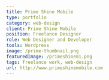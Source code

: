 ```yaml
---
title: Prime Shine Mobile
type: portfolio
category: web-design
client: Prime Shine Mobile
position: Freelance Designer
role: Web Designer and Developer
tools: Wordpress
image: /prime-thumbnail.png
featuredImage: /primeshine01.png
tags: freelance work, web-design
url: http://www.primeshinemobile.com
---
```

